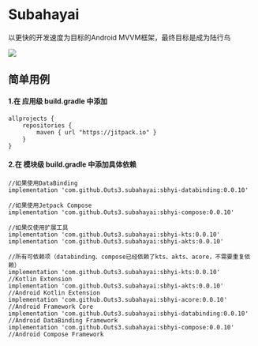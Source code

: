 # Subahayai

以更快的开发速度为目标的Android MVVM框架，最终目标是成为陆行鸟  
  
[![](https://jitpack.io/v/Outs3/subahayai.svg)](https://jitpack.io/#Outs3/subahayai)  
  
## 简单用例
#### 1.在 应用级 build.gradle 中添加
```
allprojects {  
    repositories {  
        maven { url "https://jitpack.io" }  
    }  
}
```

   
#### 2.在 模块级 build.gradle 中添加具体依赖
```
//如果使用DataBinding  
implementation 'com.github.Outs3.subahayai:sbhyi-databinding:0.0.10'
  
//如果使用Jetpack Compose  
implementation 'com.github.Outs3.subahayai:sbhyi-compose:0.0.10'
  
//如果仅使用扩展工具  
implementation 'com.github.Outs3.subahayai:sbhyi-kts:0.0.10'
implementation 'com.github.Outs3.subahayai:sbhyi-akts:0.0.10'
  
//所有可依赖项（databinding、compose已经依赖了kts、akts、acore，不需要重复依赖）  
implementation 'com.github.Outs3.subahayai:sbhyi-kts:0.0.10'			//Kotlin Extension
implementation 'com.github.Outs3.subahayai:sbhyi-akts:0.0.10'			//Android Kotlin Extension
implementation 'com.github.Outs3.subahayai:sbhyi-acore:0.0.10'			//Android Framework Core
implementation 'com.github.Outs3.subahayai:sbhyi-databinding:0.0.10'		//Android DataBinding Framework
implementation 'com.github.Outs3.subahayai:sbhyi-compose:0.0.10'			//Android Compose Framework
```
